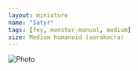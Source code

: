 ```yaml
---
layout: miniature
name: "Satyr"
tags: [fey, monster-manual, medium]
size: Medium humanoid (aarakocra)
---
```

![Photo](https://lh3.googleusercontent.com/pw/AP1GczNwEYKbHQO541_Dbwnt7IC3Vd74ekmgaSylFWL3B1etLX6p8LZP_o1sedPTMm-scrqJpc1uwErMZoafQWI38LwQEbr6NG6Qk9em9bDmeehFdKvG4l5MZZfG5xtGyalzxBsL3v-369Bv4zGR14PtZZomrg=w1308-h1308-s-no-gm?authuser=0)
